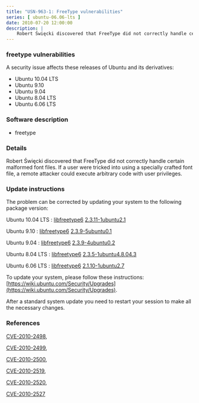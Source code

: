 ```yaml
---
title: "USN-963-1: FreeType vulnerabilities"
series: [ ubuntu-06.06-lts ]
date: 2010-07-20 12:00:00
description: |
    Robert Święcki discovered that FreeType did not correctly handle certain malformed font files. If a user were tricked into using a specially crafted font file, a remote attacker could execute arbitrary code with user privileges. 
--- 
```

 
### freetype vulnerabilities

A security issue affects these releases of Ubuntu and its derivatives:

* Ubuntu 10.04 LTS
* Ubuntu 9.10
* Ubuntu 9.04
* Ubuntu 8.04 LTS
* Ubuntu 6.06 LTS

### Software description

* freetype 

### Details

Robert Święcki discovered that FreeType did not correctly handle certain malformed font files. If a user were tricked into using a specially crafted font file, a remote attacker could execute arbitrary code with user privileges. 

### Update instructions

The problem can be corrected by updating your system to the following package version:

Ubuntu 10.04 LTS
 : [libfreetype6](https://launchpad.net/ubuntu/+source/freetype) <span> [2.3.11-1ubuntu2.1](https://launchpad.net/ubuntu/+source/freetype/2.3.11-1ubuntu2.1) </span> 

Ubuntu 9.10
 : [libfreetype6](https://launchpad.net/ubuntu/+source/freetype) <span> [2.3.9-5ubuntu0.1](https://launchpad.net/ubuntu/+source/freetype/2.3.9-5ubuntu0.1) </span> 

Ubuntu 9.04
 : [libfreetype6](https://launchpad.net/ubuntu/+source/freetype) <span> [2.3.9-4ubuntu0.2](https://launchpad.net/ubuntu/+source/freetype/2.3.9-4ubuntu0.2) </span> 

Ubuntu 8.04 LTS
 : [libfreetype6](https://launchpad.net/ubuntu/+source/freetype) <span> [2.3.5-1ubuntu4.8.04.3](https://launchpad.net/ubuntu/+source/freetype/2.3.5-1ubuntu4.8.04.3) </span> 

Ubuntu 6.06 LTS
 : [libfreetype6](https://launchpad.net/ubuntu/+source/freetype) <span> [2.1.10-1ubuntu2.7](https://launchpad.net/ubuntu/+source/freetype/2.1.10-1ubuntu2.7) </span> 

To update your system, please follow these instructions: [https://wiki.ubuntu.com/Security/Upgrades](https://wiki.ubuntu.com/Security/Upgrades).

After a standard system update you need to restart your session to make all the necessary changes. 

### References

 [CVE-2010-2498](http://people.ubuntu.com/~ubuntu-security/cve/CVE-2010-2498), 

 [CVE-2010-2499](http://people.ubuntu.com/~ubuntu-security/cve/CVE-2010-2499), 

 [CVE-2010-2500](http://people.ubuntu.com/~ubuntu-security/cve/CVE-2010-2500), 

 [CVE-2010-2519](http://people.ubuntu.com/~ubuntu-security/cve/CVE-2010-2519), 

 [CVE-2010-2520](http://people.ubuntu.com/~ubuntu-security/cve/CVE-2010-2520), 

 [CVE-2010-2527](http://people.ubuntu.com/~ubuntu-security/cve/CVE-2010-2527)
 
